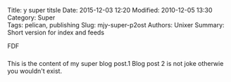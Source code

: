 Title: y super titsle
Date: 2015-12-03 12:20
Modified: 2010-12-05 13:30
Category: Super    
Tags: pelican, publishing
Slug: mjy-super-p2ost
Authors: Unixer
Summary: Short version for index and feeds

FDF
###

This is the content of my super blog post.1
Blog post 2 is not joke otherwie you wouldn't exist.

